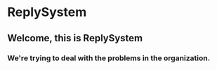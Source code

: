 # ReplySystem
## Welcome, this is ReplySystem

### We're trying to deal with the problems in the organization.
